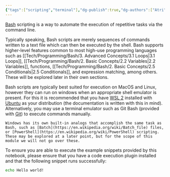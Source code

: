 ```yaml
---
{"tags":["scripting","terminal"],"dg-publish":true,"dg-authors":["Atri"],"permalink":"/tech/programming/bash/1-start/1-2-getting-started/","dgPassFrontmatter":true,"created":"2024-03-04T11:24:31.170-05:00","updated":"2024-03-06T20:44:49.471-05:00"}
---
```


[Bash](https://www.gnu.org/software/bash/) scripting is a way to automate the execution of repetitive tasks via the command line.

Typically speaking, Bash scripts are merely sequences of commands written to a text file which can then be executed by the shell. Bash supports higher-level features common to most high-use programming languages such as [[Tech/Programming/Bash/3. Advanced Concepts/3.1 Loops\|3.1 Loops]], [[Tech/Programming/Bash/2. Basic Concepts/2.2 Variables\|2.2 Variables]], functions, [[Tech/Programming/Bash/2. Basic Concepts/2.5 Conditionals\|2.5 Conditionals]], and expression matching, among others. These will be explored later in their own sections.

Bash scripts are typically best suited for execution on MacOS and Linux, however they can run on windows when an appropriate shell emulator is present. For this it is recommended that you have [WSL 2](https://learn.microsoft.com/en-us/windows/wsl/install) installed with [Ubuntu](https://ubuntu.com/desktop/wsl) as your distribution (the documentation is written with this in mind). Alternatively, you may use a terminal emulator such as Git Bash (provided with [Git](https://git-scm.com/)) to execute commands manually.

```ad-note
Windows has its own built-in analogs that accomplish the same task as Bash, such as [Batch](https://en.wikipedia.org/wiki/Batch_file) files, or [PowerShell](https://en.wikipedia.org/wiki/PowerShell) scripting. These may be explored at a later point, but for the scope of this module we will not go over these.
```

To ensure you are able to execute the example snippets provided by this notebook, please ensure that you have a code execution plugin installed and that the following snippet runs successfully:

```bash
echo Hello world!
```